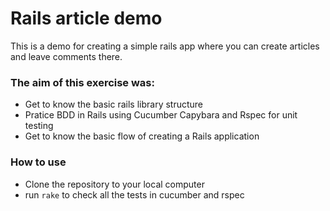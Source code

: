 # Rails article demo

This is a demo for creating a simple rails app where you can create articles and leave comments there. 

### The aim of this exercise was:
- Get to know the basic rails library structure
- Pratice BDD in Rails using Cucumber Capybara and Rspec for unit testing
- Get to know the basic flow of creating a Rails application

### How to use
- Clone the repository to your local computer
- run `rake` to check all the tests in cucumber and rspec

